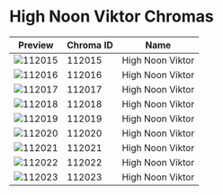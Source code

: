 # High Noon Viktor Chromas



| Preview | Chroma ID | Name |
|---------|-----------|------|
| ![112015](https://raw.communitydragon.org/latest/plugins/rcp-be-lol-game-data/global/default/v1/champion-chroma-images/112/112015.png) | 112015 | High Noon Viktor |
| ![112016](https://raw.communitydragon.org/latest/plugins/rcp-be-lol-game-data/global/default/v1/champion-chroma-images/112/112016.png) | 112016 | High Noon Viktor |
| ![112017](https://raw.communitydragon.org/latest/plugins/rcp-be-lol-game-data/global/default/v1/champion-chroma-images/112/112017.png) | 112017 | High Noon Viktor |
| ![112018](https://raw.communitydragon.org/latest/plugins/rcp-be-lol-game-data/global/default/v1/champion-chroma-images/112/112018.png) | 112018 | High Noon Viktor |
| ![112019](https://raw.communitydragon.org/latest/plugins/rcp-be-lol-game-data/global/default/v1/champion-chroma-images/112/112019.png) | 112019 | High Noon Viktor |
| ![112020](https://raw.communitydragon.org/latest/plugins/rcp-be-lol-game-data/global/default/v1/champion-chroma-images/112/112020.png) | 112020 | High Noon Viktor |
| ![112021](https://raw.communitydragon.org/latest/plugins/rcp-be-lol-game-data/global/default/v1/champion-chroma-images/112/112021.png) | 112021 | High Noon Viktor |
| ![112022](https://raw.communitydragon.org/latest/plugins/rcp-be-lol-game-data/global/default/v1/champion-chroma-images/112/112022.png) | 112022 | High Noon Viktor |
| ![112023](https://raw.communitydragon.org/latest/plugins/rcp-be-lol-game-data/global/default/v1/champion-chroma-images/112/112023.png) | 112023 | High Noon Viktor |